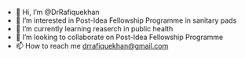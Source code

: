 - 👋 Hi, I’m @DrRafiquekhan
- 👀 I’m interested in Post-Idea Fellowship Programme in sanitary pads  
- 🌱 I’m currently learning reaserch in public health
- 💞️ I’m looking to collaborate on Post-Idea Fellowship Programme
- 📫 How to reach me drrafiquekhan@gmail.com


<!---
DrRafiquekhan/DrRafiquekhan is a ✨ special ✨ repository because its `README.md` (this file) appears on your GitHub profile.
You can click the Preview link to take a look at your changes.
--->
